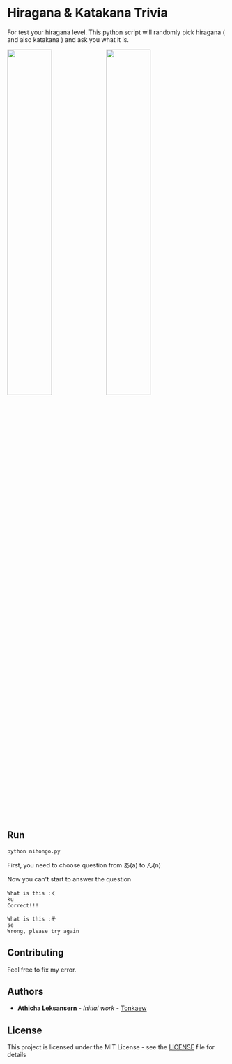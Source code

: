 # Hiragana & Katakana Trivia

For test your hiragana level. This python script will randomly pick hiragana ( and also katakana ) and ask you what it is.

<img src="https://upload.wikimedia.org/wikipedia/commons/thumb/2/28/Table_hiragana.svg/768px-Table_hiragana.svg.png" width="45%"></img><img src="https://upload.wikimedia.org/wikipedia/commons/thumb/0/0d/Table_katakana.svg/768px-Table_katakana.svg.png" width="45%"></img>

## Run

```
python nihongo.py
```

First, you need to choose question from あ(a) to ん(n)

Now you can't start to answer the question

```
What is this :く
ku
Correct!!!
```
```
What is this :そ
se
Wrong, please try again
```

## Contributing

Feel free to fix my error.

## Authors

* **Athicha Leksansern** - *Initial work* - [Tonkaew](https://github.com/tonkaew131)

## License

This project is licensed under the MIT License - see the [LICENSE](LICENSE) file for details
